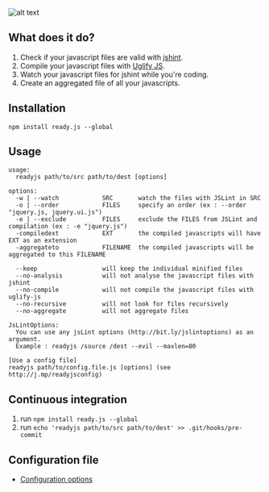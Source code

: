![alt text](http://s3.amazonaws.com/files.posterous.com/headers/2452232/scaled500.png "ready.js - continuous javascript integration")

## What does it do?
1. Check if your javascript files are valid with [jshint](http://www.jshint.com/).
2. Compile your javascript files with [Uglify JS](http://marijnhaverbeke.nl/uglifyjs).
3. Watch your javascript files for jshint while you're coding.
4. Create an aggregated file of all your javascripts.

## Installation

`npm install ready.js --global`

## Usage

    usage: 
      readyjs path/to/src path/to/dest [options] 

    options:
      -w | --watch            SRC       watch the files with JSLint in SRC
      -o | --order            FILES     specify an order (ex : --order "jquery.js, jquery.ui.js")
      -e | --exclude          FILES     exclude the FILES from JSLint and compilation (ex : -e "jquery.js")
      -compiledext            EXT       the compiled javascripts will have EXT as an extension
      -aggregateto            FILENAME  the compiled javascripts will be aggregated to this FILENAME
      
      --keep                  will keep the individual minified files
      --no-analysis           will not analyse the javascript files with jshint
      --no-compile            will not compile the javascript files with uglify-js
      --no-recursive          will not look for files recursively
      --no-aggregate          will not aggregate files
      
    JsLintOptions:
      You can use any jsLint options (http://bit.ly/jslintoptions) as an argument.
      Example : readyjs /source /dest --evil --maxlen=80

    [Use a config file]
    readyjs path/to/config.file.js [options] (see http://j.mp/readyjsconfig)

## Continuous integration
1. run `npm install ready.js --global`
2. run `echo 'readyjs path/to/src path/to/dest' >> .git/hooks/pre-commit`

## Configuration file

* [Configuration options](https://github.com/dsimard/ready.js/wiki/Configuration-options)



